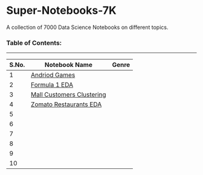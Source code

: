 # Super-Notebooks-7K
A collection of 7000 Data Science Notebooks on different topics.

### Table of Contents:

<hr>

| S.No. | Notebook Name | Genre | 
|-------|---------------|-------|
| 1 | [Andriod Games](https://github.com/DataMinati/Super-Notebooks-7K/blob/main/Android_Games_EDA.ipynb) |
| 2 | [Formula 1 EDA]() |
| 3 | [Mall Customers Clustering]() |
| 4 | [Zomato Restaurants EDA]() |
| 5 |  |  |
| 6 |  |  |
| 7 |  |  |
| 8 |  |  |
| 9 |  |  |
| 10 |  |  |
